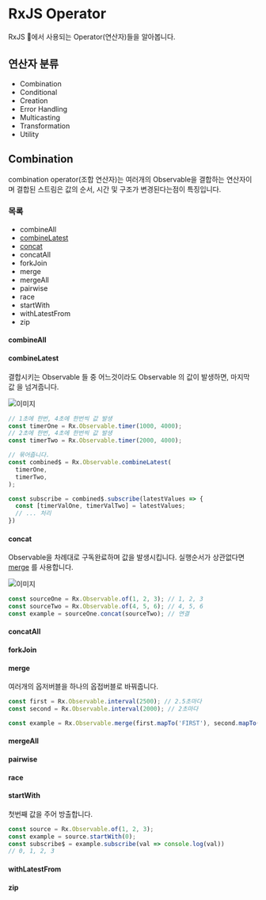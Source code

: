 # RxJS Operator
RxJS 에서 사용되는 Operator(연산자)들을 알아봅니다.

## 연산자 분류

* Combination
* Conditional
* Creation
* Error Handling
* Multicasting
* Transformation
* Utility



## Combination
combination operator(조합 연산자)는 여러개의 Observable을 결합하는 연산자이며 결합된 스트림은 값의 순서, 시간 및 구조가 변경된다는점이 특징입니다.

### 목록
* combineAll
* [combineLatest](#combine)
* [concat](#concat)
* concatAll
* forkJoin
* merge
* mergeAll
* pairwise
* race
* startWith
* withLatestFrom
* zip

#### combineAll

#### combineLatest

결합시키는 Observable 들 중 어느것이라도 Observable 의 값이 발생하면, 마지막 값 을 넘겨줍니다.

![이미지](https://camo.githubusercontent.com/d1ca47f1c9da43d026c31865f0e402e3f12caafb/687474703a2f2f7265616374697665782e696f2f72786a732f696d672f636f6d62696e654c61746573742e706e67)

```js
// 1초에 한번, 4초에 한번씩 값 발생
const timerOne = Rx.Observable.timer(1000, 4000);
// 2초에 한번, 4초에 한번씩 값 발생
const timerTwo = Rx.Observable.timer(2000, 4000);

// 묶어줍니다.
const combined$ = Rx.Observable.combineLatest(
  timerOne,
  timerTwo,
);

const subscribe = combined$.subscribe(latestValues => {
  const [timerValOne, timerValTwo] = latestValues;
  // ... 처리
})
```

#### concat

Observable을 차례대로 구독완료하며 값을 발생시킵니다. 실행순서가 상관없다면 [merge](#merge) 를 사용합니다.

![이미지](https://camo.githubusercontent.com/65ce224e5ba1cacfbc4a7ae1a62cd0991aa602ee/687474703a2f2f7265616374697665782e696f2f72786a732f696d672f636f6e6361742e706e67)

```js
const sourceOne = Rx.Observable.of(1, 2, 3); // 1, 2, 3
const sourceTwo = Rx.Observable.of(4, 5, 6); // 4, 5, 6
const example = sourceOne.concat(sourceTwo); // 연결
```

#### concatAll

#### forkJoin

#### merge

여러개의 옵저버블을 하나의 옵접버블로 바꿔줍니다.

```ts
const first = Rx.Observable.interval(2500); // 2.5초마다
const second = Rx.Observable.interval(2000); // 2초마다

const example = Rx.Observable.merge(first.mapTo('FIRST'), second.mapTo('SECOND')); // merge 해줍니다.
```

#### mergeAll

#### pairwise

#### race

#### startWith

첫번째 값을 주어 방출합니다.

```js
const source = Rx.Observable.of(1, 2, 3);
const example = source.startWith(0);
const subscribe$ = example.subscribe(val => console.log(val))
// 0, 1, 2, 3
```

#### withLatestFrom

#### zip
